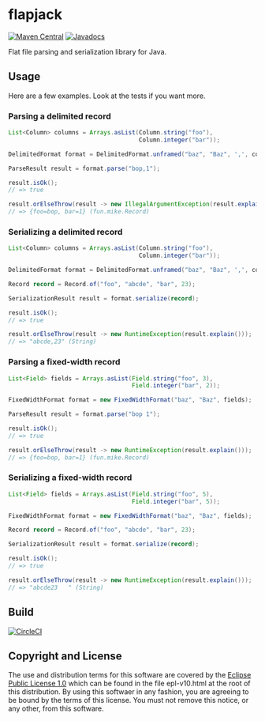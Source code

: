 # flapjack

[![Maven Central](https://maven-badges.herokuapp.com/maven-central/fun.mike/flapjack-alpha/badge.svg)](https://maven-badges.herokuapp.com/maven-central/fun.mike/flapjack-alpha)
[![Javadocs](https://www.javadoc.io/badge/fun.mike/flapjack-alpha.svg)](https://www.javadoc.io/doc/fun.mike/flapjack-alpha)

Flat file parsing and serialization library for Java.

## Usage

Here are a few examples. Look at the tests if you want more.

### Parsing a delimited record

```java
List<Column> columns = Arrays.asList(Column.string("foo"),
                                     Column.integer("bar"));

DelimitedFormat format = DelimitedFormat.unframed("baz", "Baz", ',', columns);

ParseResult result = format.parse("bop,1");

result.isOk();
// => true

result.orElseThrow(result -> new IllegalArgumentException(result.explain()));
// => {foo=bop, bar=1} (fun.mike.Record)
```

### Serializing a delimited record

```java
List<Column> columns = Arrays.asList(Column.string("foo"),
                                     Column.integer("bar"));

DelimitedFormat format = DelimitedFormat.unframed("baz", "Baz", ',', columns);

Record record = Record.of("foo", "abcde", "bar", 23);

SerializationResult result = format.serialize(record);

result.isOk();
// => true

result.orElseThrow(result -> new RuntimeException(result.explain()));
// => "abcde,23" (String)
```

### Parsing a fixed-width record

```java
List<Field> fields = Arrays.asList(Field.string("foo", 3),
                                   Field.integer("bar", 2));

FixedWidthFormat format = new FixedWidthFormat("baz", "Baz", fields);

ParseResult result = format.parse("bop 1");

result.isOk();
// => true

result.orElseThrow(result -> new RuntimeException(result.explain()));
// => {foo=bop, bar=1} (fun.mike.Record)
```

### Serializing a fixed-width record

```java
List<Field> fields = Arrays.asList(Field.string("foo", 5),
                                   Field.integer("bar", 5));

FixedWidthFormat format = new FixedWidthFormat("baz", "Baz", fields);

Record record = Record.of("foo", "abcde", "bar", 23);

SerializationResult result = format.serialize(record);

result.isOk();
// => true

result.orElseThrow(result -> new RuntimeException(result.explain()));
// => "abcde23   " (String)
```

## Build

[![CircleCI](https://circleci.com/gh/mike706574/flapjack.svg?style=svg)](https://circleci.com/gh/mike706574/flapjack)

## Copyright and License

The use and distribution terms for this software are covered by the
[Eclipse Public License 1.0] which can be found in the file
epl-v10.html at the root of this distribution. By using this softwaer
in any fashion, you are agreeing to be bound by the terms of this
license. You must not remove this notice, or any other, from this
software.

[Eclipse Public License 1.0]: http://opensource.org/licenses/eclipse-1.0.php
